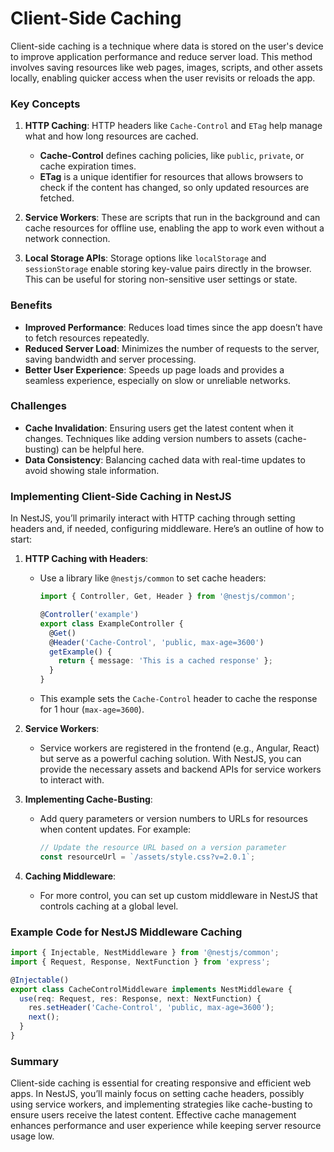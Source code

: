 # Client-Side Caching

Client-side caching is a technique where data is stored on the user's device to improve application performance and reduce server load. This method involves saving resources like web pages, images, scripts, and other assets locally, enabling quicker access when the user revisits or reloads the app. 

### Key Concepts

1. **HTTP Caching**: HTTP headers like `Cache-Control` and `ETag` help manage what and how long resources are cached. 
   - **Cache-Control** defines caching policies, like `public`, `private`, or cache expiration times.
   - **ETag** is a unique identifier for resources that allows browsers to check if the content has changed, so only updated resources are fetched.

2. **Service Workers**: These are scripts that run in the background and can cache resources for offline use, enabling the app to work even without a network connection. 

3. **Local Storage APIs**: Storage options like `localStorage` and `sessionStorage` enable storing key-value pairs directly in the browser. This can be useful for storing non-sensitive user settings or state.

### Benefits

- **Improved Performance**: Reduces load times since the app doesn’t have to fetch resources repeatedly.
- **Reduced Server Load**: Minimizes the number of requests to the server, saving bandwidth and server processing.
- **Better User Experience**: Speeds up page loads and provides a seamless experience, especially on slow or unreliable networks.

### Challenges

- **Cache Invalidation**: Ensuring users get the latest content when it changes. Techniques like adding version numbers to assets (cache-busting) can be helpful here.
- **Data Consistency**: Balancing cached data with real-time updates to avoid showing stale information.

### Implementing Client-Side Caching in NestJS

In NestJS, you’ll primarily interact with HTTP caching through setting headers and, if needed, configuring middleware. Here’s an outline of how to start:

1. **HTTP Caching with Headers**:
   - Use a library like `@nestjs/common` to set cache headers:
     ```typescript
     import { Controller, Get, Header } from '@nestjs/common';

     @Controller('example')
     export class ExampleController {
       @Get()
       @Header('Cache-Control', 'public, max-age=3600')
       getExample() {
         return { message: 'This is a cached response' };
       }
     }
     ```
   - This example sets the `Cache-Control` header to cache the response for 1 hour (`max-age=3600`).

2. **Service Workers**:
   - Service workers are registered in the frontend (e.g., Angular, React) but serve as a powerful caching solution. With NestJS, you can provide the necessary assets and backend APIs for service workers to interact with.

3. **Implementing Cache-Busting**:
   - Add query parameters or version numbers to URLs for resources when content updates. For example:
     ```typescript
     // Update the resource URL based on a version parameter
     const resourceUrl = `/assets/style.css?v=2.0.1`;
     ```

4. **Caching Middleware**:
   - For more control, you can set up custom middleware in NestJS that controls caching at a global level.

### Example Code for NestJS Middleware Caching

```typescript
import { Injectable, NestMiddleware } from '@nestjs/common';
import { Request, Response, NextFunction } from 'express';

@Injectable()
export class CacheControlMiddleware implements NestMiddleware {
  use(req: Request, res: Response, next: NextFunction) {
    res.setHeader('Cache-Control', 'public, max-age=3600');
    next();
  }
}
```

### Summary
Client-side caching is essential for creating responsive and efficient web apps. In NestJS, you’ll mainly focus on setting cache headers, possibly using service workers, and implementing strategies like cache-busting to ensure users receive the latest content. Effective cache management enhances performance and user experience while keeping server resource usage low.
